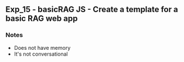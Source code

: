 ## Exp_15 - basicRAG JS - Create a template for a basic RAG web app

### Notes
- Does not have memory
- It's not conversational
